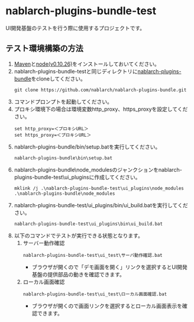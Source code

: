 # nablarch-plugins-bundle-test

UI開発基盤のテストを行う際に使用するプロジェクトです。

## テスト環境構築の方法

1. [Maven](https://maven.apache.org/)と[node(v0.10.26)](https://nablarch.github.io/docs/LATEST/doc/development_tools/ui_dev/doc/development_environment/initial_setup.html#node-js)をインストールしておいてください。
1. nablarch-plugins-bundle-testと同じディレクトリに[nablarch-plugins-bundle](https://github.com/nablarch/nablarch-plugins-bundle)をcloneしてください。
    ```
    git clone https://github.com/nablarch/nablarch-plugins-bundle.git
    ```
1. コマンドプロンプトを起動してください。
1. プロキシ環境下の場合は環境変数http_proxy、https_proxyを設定してください。
    ```
    set http_proxy=＜プロキシURL＞
    set https_proxy=＜プロキシURL＞
    ```
1. nablarch-plugins-bundle/bin/setup.batを実行してください。
    ```
    nablarch-plugins-bundle\bin\setup.bat
    ```
1. nablarch-plugins-bundle\node_modulesのジャンクションをnablarch-plugins-bundle-test\ui_pluginsに作成してください。
    ```
    mklink /j .\nablarch-plugins-bundle-test\ui_plugins\node_modules .\nablarch-plugins-bundle\node_modules
    ```
1. nablarch-plugins-bundle-test/ui_plugins/bin/ui_build.batを実行してください。
    ```
    nablarch-plugins-bundle-test\ui_plugins\bin\ui_build.bat
    ```
1. 以下のコマンドでテストが実行できる状態となります。
    1. サーバー動作確認
        ```
        nablarch-plugins-bundle-test\ui_test\サーバ動作確認.bat
        ```
        - ブラウザが開くので「デモ画面を開く」リンクを選択するとUI開発基盤の提供部品の動きを確認できます。
    1. ローカル画面確認
        ```
        nablarch-plugins-bundle-test\ui_test\ローカル画面確認.bat
        ```
        - ブラウザが開くので画面リンクを選択するとローカル画面表示を確認できます。


